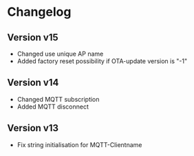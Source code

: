 # Changelog

## Version v15

- Changed use unique AP name
- Added factory reset possibility if OTA-update version is "-1"

## Version v14

- Changed MQTT subscription
- Added MQTT disconnect

## Version v13

- Fix string initialisation for MQTT-Clientname
